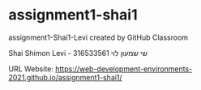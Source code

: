 # assignment1-shai1
assignment1-Shai1-Levi created by GitHub Classroom

Shai Shimon Levi - שי שמעון לוי
316533561

URL Website:
https://web-development-environments-2021.github.io/assignment1-shai1/
